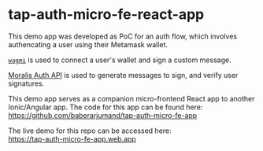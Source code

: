 #  tap-auth-micro-fe-react-app

This demo app was developed as PoC for an auth flow, which involves authencating a user using their Metamask wallet.

[`wagmi`](https://wagmi.sh/) is used to connect a user's wallet and sign a custom message.

[Moralis Auth API](https://docs.moralis.io/reference/auth-api-overview) is used to generate messages to sign, and verify user signatures.

This demo app serves as a companion micro-frontend React app to another Ionic/Angular app. The code for this app can be found here:<br>
https://github.com/baberarjumand/tap-auth-micro-fe-app

The live demo for this repo can be accessed here:<br>
https://tap-auth-micro-fe-app.web.app
